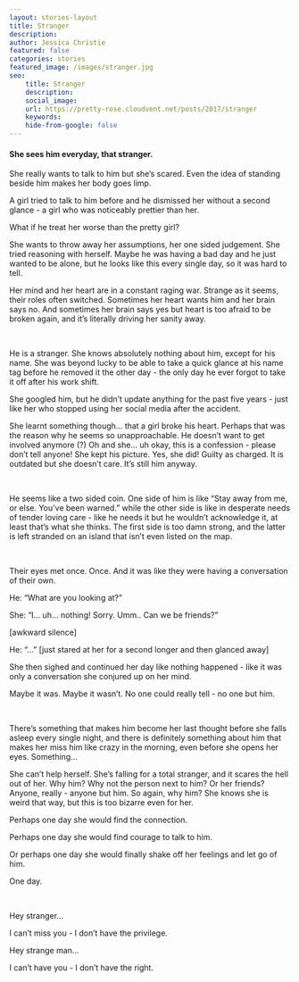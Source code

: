 ```yaml
---
layout: stories-layout
title: Stranger
description:
author: Jessica Christie
featured: false
categories: stories
featured_image: /images/stranger.jpg
seo:
    title: Stranger
    description:
    social_image:
    url: https://pretty-rose.cloudvent.net/posts/2017/stranger
    keywords:
    hide-from-google: false
---
```

#### She sees him everyday, that stranger.

She really wants to talk to him but she’s scared. Even the idea of standing beside him makes her body goes limp.

A girl tried to talk to him before and he dismissed her without a second glance - a girl who was noticeably prettier than her.

What if he treat her worse than the pretty girl?

She wants to throw away her assumptions, her one sided judgement. She tried reasoning with herself. Maybe he was having a bad day and he just wanted to be alone, but he looks like this every single day, so it was hard to tell.

Her mind and her heart are in a constant raging war. Strange as it seems, their roles often switched. Sometimes her heart wants him and her brain says no. And sometimes her brain says yes but heart is too afraid to be broken again, and it’s literally driving her sanity away.

&nbsp;

He is a stranger. She knows absolutely nothing about him, except for his name. She was beyond lucky to be able to take a quick glance at his name tag before he removed it the other day - the only day he ever forgot to take it off after his work shift.

She googled him, but he didn’t update anything for the past five years - just like her who stopped using her social media after the accident.

She learnt something though… that a girl broke his heart. Perhaps that was the reason why he seems so unapproachable. He doesn’t want to get involved anymore (?)
Oh and she… uh okay, this is a confession - please don’t tell anyone\! She kept his picture. Yes, she did\! Guilty as charged. It is outdated but she doesn’t care. It’s still him anyway.

&nbsp;

He seems like a two sided coin. One side of him is like “Stay away from me, or else. You’ve been warned.” while the other side is like in desperate needs of tender loving care - like he needs it but he wouldn’t acknowledge it, at least that’s what she thinks. The first side is too damn strong, and the latter is left stranded on an island that isn’t even listed on the map.

&nbsp;

Their eyes met once. Once. And it was like they were having a conversation of their own.

He: “What are you looking at?”

She: “I… uh… nothing\! Sorry. Umm.. Can we be friends?”

[awkward silence]

He: “…” [just stared at her for a second longer and then glanced away]

She then sighed and continued her day like nothing happened - like it was only a conversation she conjured up on her mind.

Maybe it was. Maybe it wasn’t. No one could really tell - no one but him.

&nbsp;

There’s something that makes him become her last thought before she falls asleep every single night, and there is definitely something about him that makes her miss him like crazy in the morning, even before she opens her eyes. Something…

She can’t help herself. She’s falling for a total stranger, and it scares the hell out of her. Why him? Why not the person next to him? Or her friends? Anyone, really - anyone but him. So again, why him? She knows she is weird that way, but this is too bizarre even for her.

Perhaps one day she would find the connection.

Perhaps one day she would find courage to talk to him.

Or perhaps one day she would finally shake off her feelings and let go of him.

One day.

&nbsp;

Hey stranger…

I can’t miss you - I don’t have the privilege.

Hey strange man…

I can’t have you - I don’t have the right.

&nbsp;
